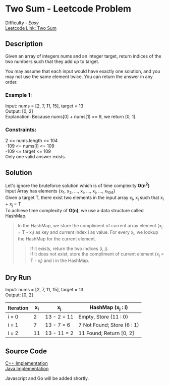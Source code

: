 # Two Sum - Leetcode Problem
Difficulty - *Easy*  
[Leetcode Link: Two Sum](https://leetcode.com/problems/two-sum/description/)
## Description  
Given an array of integers nums and an integer target, return indices of the two numbers such that they add up to target.

You may assume that each input would have exactly one solution, and you may not use the same element twice. You can return the answer in any order.

### Example 1:
Input: nums = [2, 7, 11, 15], target = 13  
Output: [0, 2]  
Explanation: Because nums[0] + nums[1] == 9, we return [0, 1].  

### Constraints:
2 <= nums.length <= 104  
-109 <= nums[i] <= 109  
-109 <= target <= 109  
Only one valid answer exists.  

## Solution
Let's ignore the bruteforce solution which is of time complexity **O(n<sup>2</sup>)**  
Input Array has elements {x<sub>1</sub>, x<sub>2</sub>, ..., x<sub>i</sub>, ..., x<sub>j</sub>, ..., x<sub>104</sub>}  
Given a target T, there exist two elements  in the input array x<sub>i</sub>, x<sub>j</sub> such that x<sub>i</sub> + x<sub>j</sub> = T  
To achieve time complexity of **O(n)**, we use a data structure called HashMap.  
> In the HashMap, we store the compliment of current array element (x<sub>j</sub> = T - x<sub>i</sub>) as key and current index i as value.
> For every x<sub>i</sub>, we lookup the HashMap for the current element.
>> If it exists, return the two indices (i, j).  
>> If it does not exist, store the compliment of current element (x<sub>j</sub> = T - x<sub>i</sub>) and i in the HashMap.

## Dry Run

Input: nums = [2, 7, 11, 15], target = 13  
Output: [0, 2]  

| Iteration   | x<sub>i</sub>  | x<sub>j</sub>  | HashMap (x<sub>j</sub> : i) |
| ----------- | -------------- | -------------- | --------------------------- |
| i = 0       | 2              | 13 - 2 = 11    | Empty, Store (11 : 0)       |
| i = 1       | 7              | 13 - 7 = 6     | 7 Not Found; Store (6 : 1)  |
| i = 2       | 11             | 13 - 11 = 2    | 11 Found; Return [0, 2]     |

## Source Code
[C++ Implementation](./twosum.cpp)  
[Java Implementation](./Solution.java)

Javascript and Go will be added shortly.